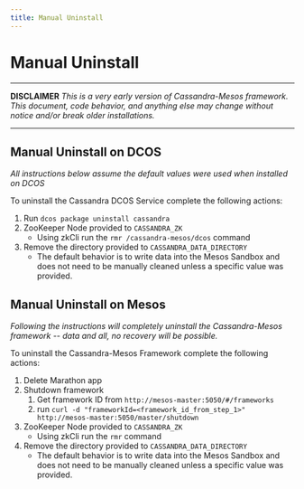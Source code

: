```yaml
---
title: Manual Uninstall
---
```


Manual Uninstall
================

------------

**DISCLAIMER**
_This is a very early version of Cassandra-Mesos framework. This document, code behavior, and anything else may change without notice and/or break older installations._

------------


## Manual Uninstall on DCOS

_All instructions below assume the default values were used when installed on DCOS_

To uninstall the Cassandra DCOS Service complete the following actions:

1. Run `dcos package uninstall cassandra`
2. ZooKeeper Node provided to `CASSANDRA_ZK`
    * Using zkCli run the `rmr /cassandra-mesos/dcos` command
3. Remove the directory provided to `CASSANDRA_DATA_DIRECTORY`
    * The default behavior is to write data into the Mesos Sandbox and does not need to be manually cleaned unless a specific value was provided.
    
    
## Manual Uninstall on Mesos

_Following the instructions will completely uninstall the Cassandra-Mesos framework -- data and all, no recovery will be possible._

To uninstall the Cassandra-Mesos Framework complete the following actions:

1. Delete Marathon app
2. Shutdown framework
    1. Get framework ID from `http://mesos-master:5050/#/frameworks`
    2. run `curl -d "frameworkId=<framework_id_from_step_1>" http://mesos-master:5050/master/shutdown`
3. ZooKeeper Node provided to `CASSANDRA_ZK`
    * Using zkCli run the `rmr` command
4. Remove the directory provided to `CASSANDRA_DATA_DIRECTORY`
    * The default behavior is to write data into the Mesos Sandbox and does not need to be manually cleaned unless a specific value was provided.
